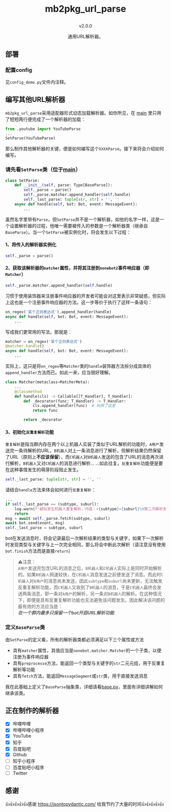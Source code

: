 # <p align="center">mb2pkg_url_parse
<p align="center">v2.0.0
<p align="center">通用URL解析器。

## 部署

### 配置config

见`config_demo.py`文件内注释。

## 编写其他URL解析器

`mb2pkg_url_parse`采用适配器形式动态加载解析器。如你所见，在 [main](main.py) 里只用了短短两行便完成了一个解析器的加载：
```python
from .youtube import YouTubeParse
...
SetParse(YouTubeParse)
```
那么制作其他解析器的关键，便是如何编写这个`XXXXParse`。接下来将会介绍如何编写。

### 请先看`SetParse`类（位于[main](main.py)）

```python
class SetParse:
    def __init__(self, parse: Type[BaseParse]):
        self._parse = parse()
        self._parse.matcher.append_handler(self.handle)
        self._last_parse: tuple[str, str] = '', ''
    async def handle(self, bot: Bot, event: MessageEvent):
        ...
```

虽然名字里带有`Parse`，但`SetParse`并不是一个解析器，如他的名字一样，这是一个设置解析器的过程，他唯一需要被传入的参数是一个解析器类（继承自`BaseParse`）。当一个`SetParse`被实例化时，将会发生以下过程：

#### 1、将传入的解析器实例化

```python
self._parse = parse()
```

#### 2、获取该解析器的`matcher`属性，并将其注册到`nonebot2`事件响应器（即`Matcher`）

```python
self._parse.matcher.append_handler(self.handle)
```
习惯于使用装饰器来注册事件响应器的开发者可能会对这里表示非常疑惑，但实际上这也是一个注册事件响应器的方法。这一步等价于执行了这样一条语句：
```python
on_regex('某个正则表达式').append_handler(handle)
async def handle(self, bot: Bot, event: MessageEvent):
    ...
```
写成我们更常用的写法，那就是：
```python
matcher = on_regex('某个正则表达式')
@matcher.handle()
async def handle(self, bot: Bot, event: MessageEvent):
    ...
```
实际上，这只是将`on_regex`等`Matcher`类的`handle`装饰器方法拆分成具体的`append_handler`方法而已。如此一来，应当很好理解。
```python
class Matcher(metaclass=MatcherMeta):
    ...
    @classmethod
    def handle(cls) -> Callable[[T_Handler], T_Handler]:
        def _decorator(func: T_Handler) -> T_Handler:
            cls.append_handler(func)  # 利用了这里
            return func

        return _decorator
```

#### 3、初始化`反重复解析`功能

`重复解析`是指当群内存在两个以上机器人实装了类似于URL解析的功能时，`A用户`发送完一条待解析的URL，`B机器人`对上一条消息进行了解析，但解析结果仍然保留了URL（原则上**不应该保留**），而`C机器人`对`B机器人`发送的包含了URL的消息再次进行解析，`B机器人`又对`C机器人`的消息进行解析... ...如此往复。`反重复解析`功能便是要在这种事情发生的萌芽阶段阻止发生。
```python
self._last_parse: tuple[str, str] = '', ''
```
请结合`handle`方法来体会如何进行`反重复解析`：
```python
...
if self._last_parse == (subtype, suburl):
    log.warn(f'疑似发生机器人重复解析，内容：<{subtype}>{suburl}\n第二次解析发生于{event}')
    return
msg = await self._parse.fetch(subtype, suburl)
await bot.send(event, msg)
self._last_parse = subtype, suburl
```
bot在发送消息时，将会记录最后一次解析结果的类型与关键字，如果下一次解析时发现类型与关键字与上一次完全相同，那么将会中断此次解析（请注意没有使用`bot.finish`方法而是直接`return`）

 > ⚠注意：<br>
 `A用户`发送完包含URL的消息之后，`B机器人`和`C机器人`实际上是同时开始解析的。如果`B机器人`网速较快，在`C机器人`消息发送之前便发送了消息。而此时`C机器人`对`A用户`的消息尚未发送，因此`subtype`和`suburl`尚未更新，无法触发反重复解析功能，而`C机器人`又收到了`B机器人`的消息，于是`C机器人`最终会发送两条消息，即一条对`A用户`的解析，另一条对`B机器人`的解析。在这种情况下，即便是具有反重复解析功能也无法避免该问题发生。因此解决该问题的最有效的方法应当是：<br>***在一个群内最多只保留一个bot开启URL解析功能***

### 定义`BaseParse`类

由`SetParse`的定义看，所有的解析器类都必须满足以下三个属性或方法

 - 具有`matcher`属性，其值应当是`nonebot.matcher.Matcher`的一个子类，以便注册为事件响应器
 - 具有`preprocesse`方法，能返回一个类型与关键字的`str`二元元组，用于反重复解析等功能
 - 具有`fetch`方法，能返回`MessageSegment`或`str`类，用于直接发送消息

我在此基础上定义了`BaseParse`抽象类，详细请看[base.py](base.py)，里面有详细讲解如何继承该类。

## 正在制作的解析器

 - [x] 哔哩哔哩
 - [x] 哔哩哔哩小程序
 - [x] YouTube
 - [x] 知乎
 - [x] 百度贴吧
 - [x] Github
 - [ ] 知乎小程序
 - [ ] 百度贴吧小程序
 - [ ] Twitter

## 感谢

👍👍👍👍👍感谢 https://jsontopydantic.com/ 给我节约了大量的时间👍👍👍👍👍
